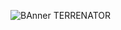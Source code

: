 ![BAnner TERRENATOR](https://github.com/user-attachments/assets/637e0430-f0c1-40df-b2b3-d2a5d695663d)
